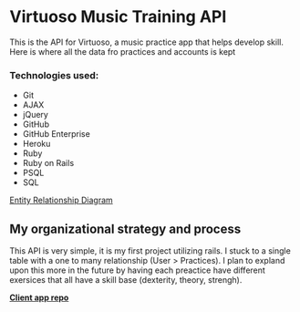 # Virtuoso Music Training API

This is the API for Virtuoso, a music practice app that helps develop skill. Here is where all the data fro practices and accounts is kept

### Technologies used:
*  Git
*  AJAX
*  jQuery
*  GitHub
*  GitHub Enterprise
*  Heroku
*  Ruby
*  Ruby on Rails
*  PSQL
*  SQL

[Entity Relationship Diagram](https://imgur.com/yvhwa99)

## My organizational strategy and process

This API is very simple, it is my first project utilizing rails. I stuck to a single table with a one to many relationship (User > Practices). I plan to expland upon this more in the future by having each preactice have different exersices that all have a skill base (dexterity, theory, strengh).

**[Client app repo](https://github.com/KaneTheInsane/Virtuoso-client)**
